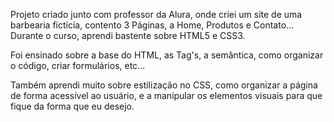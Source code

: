 Projeto criado junto com professor da Alura, onde criei um site de uma barbearia fictícia, contento 3 Páginas, a Home, Produtos e Contato... Durante o curso, aprendi bastente sobre HTML5 e CSS3.

Foi ensinado sobre a base do HTML, as Tag's, a semântica, como organizar o código, criar formulários, etc...

Também aprendi muito sobre estilização no CSS, como organizar a página de forma acessível ao usuário, e a manipular os elementos visuais para que fique da forma que eu desejo.